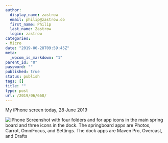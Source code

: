 ```yaml
---
author:
  display_name: zastrow
  email: philip@zastrow.co
  first_name: Philip
  last_name: Zastrow
  login: zastrow
categories:
- Micro
date: "2019-06-28T09:59:45Z"
meta:
  _wpcom_is_markdown: "1"
parent_id: "0"
password: ""
published: true
status: publish
tags: []
title: ""
type: post
url: /2019/06/668/
---
```

<p>My iPhone screen today, 28 June 2019</p>
<p><img src="/assets/2019/06/20190628-iPhoneScreenshot.png" alt="iPhone Screenshot with four folders and for app icons in the main spring board and three icons in the dock. The springboard apps are Photos, Carrot, OmniFocus, and Settings. The dock apps are Maven Pro, Overcast, and Drafts" /></p>

